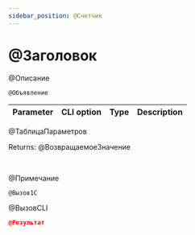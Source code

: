 ```yaml
---
sidebar_position: @Счетчик
---
```


# @Заголовок
@Описание



`@Объявление`

  | Parameter | CLI option | Type | Description |
  |-|-|-|-|
@ТаблицаПараметров
  
  Returns: @ВозвращаемоеЗначение

<br/>

@Примечание


```bsl title="Code example"
@Вызов1С
```
 
@ВызовCLI


```json title="Result"
@Результат
```
